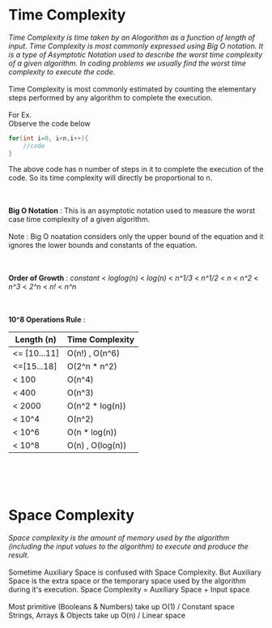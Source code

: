# Time Complexity

*Time Complexity is time taken by an Alogorithm as a function of length of input. Time Complexity is most commonly expressed using Big O notation. It is a type of Asymptotic Notation used to describe the worst time complexity of a given algorithm. In coding problems we usually find the worst time complexity to execute the code.* 
<br>
<br>
Time Complexity is most commonly estimated by counting the elementary steps performed by any algorithm to complete the execution.<br>
<br>
For Ex.<br>
Observe the code below<br>
```C++
for(int i=0, i<n,i++){
    //code
}
```

The above code has n number of steps in it to complete the execution of the code. So its time complexity will directly be proportional to n.<br>
<br>
<br>

**Big O Notation** : This is an asymptotic notation used to measure the worst case time complexity of a given algorithm. <br>
<br>
Note : Big O noatation considers only the upper bound of the equation and it ignores the lower bounds and constants of the equation.<br>
<br>
<br>

**Order of Growth** :     *constant* < *loglog(n)* < *log(n)* < *n^1/3* < *n^1/2* < *n* < *n^2* < *n^3* < *2^n* < *n!* < *n^n* <br>
<br>
<br> 

**10^8 Operations Rule** : <br> 

Length (n)  | Time Complexity
------------- | -------------
<= [10...11]  | O(n!) , O(n^6)
<=[15...18]  | O(2^n * n^2)
< 100  | O(n^4)
< 400 | O(n^3)
< 2000  | O(n^2 * log(n))
< 10^4  | O(n^2)
< 10^6  | O(n * log(n))
< 10^8  | O(n) , O(log(n))



<br> 
<br> 
<br>

# Space Complexity

*Space complexity is the amount of memory used by the algorithm (including the input values to the algorithm) to execute and produce the result.*<br>
<br>
Sometime Auxiliary Space is confused with Space Complexity. But Auxiliary Space is the extra space or the temporary space used by the algorithm during it's execution.
Space Complexity = Auxiliary Space + Input space <br> 
<br> 
Most primitive (Booleans & Numbers) take up O(1) / Constant space <br> 
Strings, Arrays & Objects take up O(n) / Linear space <br>
<br> 
<br> 
<br> 







